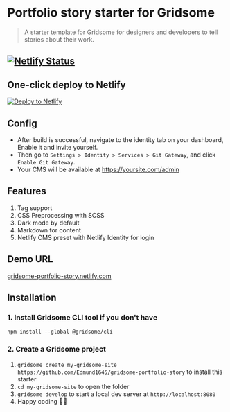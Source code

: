 # Portfolio story starter for Gridsome

> A starter template for Gridsome for designers and developers to tell stories about their work.

## [![Netlify Status](https://api.netlify.com/api/v1/badges/17e173de-05f2-4036-b290-6b59e34cff59/deploy-status)](https://app.netlify.com/sites/gridsome-portfolio-story/deploys)

## One-click deploy to Netlify

[![Deploy to Netlify](https://www.netlify.com/img/deploy/button.svg)](https://app.netlify.com/start/deploy?repository=https://github.com/Edmund1645/gridsome-portfolio-story)

## Config

- After build is successful, navigate to the identity tab on your dashboard, Enable it and invite yourself.
- Then go to `Settings > Identity > Services > Git Gateway`, and click `Enable Git Gateway`.
- Your CMS will be available at https://yoursite.com/admin

## Features

1. Tag support
2. CSS Preprocessing with SCSS
3. Dark mode by default
4. Markdown for content
5. Netlify CMS preset with Netlify Identity for login

## Demo URL

[gridsome-portfolio-story.netlify.com](https://gridsome-portfolio-story.netlify.com/)

## Installation

### 1. Install Gridsome CLI tool if you don't have

`npm install --global @gridsome/cli`

### 2. Create a Gridsome project

1. `gridsome create my-gridsome-site https://github.com/Edmund1645/gridsome-portfolio-story` to install this starter
2. `cd my-gridsome-site` to open the folder
3. `gridsome develop` to start a local dev server at `http://localhost:8080`
4. Happy coding 🎉🙌
